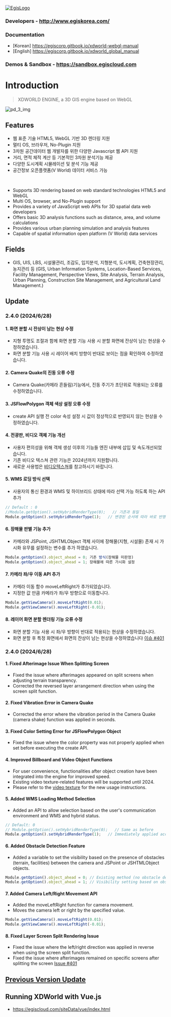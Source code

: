 [![EgisLogo](https://user-images.githubusercontent.com/82925313/160987075-ce7eada9-91ca-4b72-beb6-396e142f90a2.png)](http://www.egiskorea.com/)

### Developers - http://www.egiskorea.com/
### Documentation
  * [Korean] https://egiscorp.gitbook.io/xdworld-webgl-manual
  * [English] https://egiscorp.gitbook.io/xdworld_global_manual
### Demos & Sandbox - https://sandbox.egiscloud.com

# Introduction

> XDWORLD ENGINE, a 3D GIS engine based on WebGL

![pd_3_img](https://user-images.githubusercontent.com/82925313/160986727-f473c308-7881-4342-8c08-e31566d93a3b.png)

## Features
-   웹 표준 기술 HTML5, WebGL 기반 3D 렌더링 지원
-   멀티 OS, 브라우저, No-Plugin 지원
-   3차원 공간데이터 웹 개발자를 위한 다양한 Javascript 웹 API 지원
-   거리, 면적 체적 계산 등 기본적인 3차원 분석기능 제공
-   다양한 도시계획 시뮬레이션 및 분석 기능 제공
-   공간정보 오픈플랫폼(V World) 데이터 서비스 가능
<br>

-   Supports 3D rendering based on web standard technologies HTML5 and WebGL
-   Multi OS, browser, and No-Plugin support
-   Provides a variety of JavaScript web APIs for 3D spatial data web developers
-   Offers basic 3D analysis functions such as distance, area, and volume calculations
-   Provides various urban planning simulation and analysis features
-   Capable of spatial information open platform (V World) data services

## Fields

-   GIS, UIS, LBS, 시설물관리, 조감도, 입지분석, 지형분석, 도시계획, 건축현장관리, 농지관리 등
(GIS, Urban Information Systems, Location-Based Services, Facility Management, Perspective Views, Site Analysis, Terrain Analysis, Urban Planning, Construction Site Management, and Agricultural Land Management.)

## Update

### 2.4.0 (2024/6/28)

#### 1. 화면 분할 시 잔상이 남는 현상 수정
  * 지형 투명도 조절과 함께 화면 분할 기능 사용 시 분할 화면에 잔상이 남는 현상을 수정하였습니다.
  * 화면 분할 기능 사용 시 레이어 배치 방향이 반대로 보이는 점을 확인하여 수정하였습니다.

#### 2. Camera Quake의 진동 오류 수정
  * Camera Quake(카메라 흔들림)기능에서, 진동 주기가 초단위로 적용되는 오류를 수정하였습니다.

#### 3. JSFlowPolygon 객체 색상 설정 오류 수정
  * create API 실행 전 color 속성 설정 시 값이 정상적으로 반영되지 않는 현상을 수정하였습니다.

#### 4. 전광판, 비디오 객체 기능 개선 
  * 사용자 편의성을 위해 객체 생성 이후의 기능들 엔진 내부에 삽입 및 속도개선되었습니다.
  * 기존 비디오 텍스쳐 관련 기능은 2024년까지 지원합니다.
  * 새로운 사용법은 [비디오텍스쳐](https://sandbox.egiscloud.com/code/main.do?id=object_video)를 참고하시기 바랍니다.

#### 5. WMS 로딩 방식 선택
  * 사용자의 통신 환경과 WMS 및 하이브리드 상태에 따라 선택 가능 하도록 하는 API 추가
  ``` javascript
  // Default : 0
  //Module.getOption().setHybridRenderType(0);   // 기존과 동일
  Module.getOption().setHybridRenderType(1);   // 변경된 순서에 따라 바로 반영
  ```

#### 6. 장해물 판별 기능 추가
 * 카메라와 JSPoint, JSHTMLObject 객체 사이에 장해물(지형, 시설물) 존재 시 가시화 유무를 설정하는 변수를 추가 하였습니다.
  ```javascript
  Module.getOption().object_ahead = 0; 기존 방식(장해물 미판정)
  Module.getOption().object_ahead = 1; 장해물에 따른 가시화 설정
  ```

#### 7. 카메라 좌/우 이동 API 추가
  * 카메라 이동 함수 moveLeftRight가 추가되었습니다.
  * 지정한 값 만큼 카메라가 좌/우 방향으로 이동합니다.
  ``` javascript
  Module.getViewCamera().moveLeftRight(0.01);
  Module.getViewCamera().moveLeftRight(-0.01);
  ```

#### 8. 레이어 화면 분할 렌더링 기능 오류 수정
  * 화면 분할 기능 사용 시 좌/우 방향이 반대로 적용되는 현상을 수정하였습니다.
  * 화면 분할 후 특정 화면에서 화면의 잔상이 남는 현상을 수정하였습니다 [이슈 #401](https://github.com/EgisCorp/XDWorld/issues/401)

### 2.4.0 (2024/6/28)

#### 1. Fixed Afterimage Issue When Splitting Screen
  * Fixed the issue where afterimages appeared on split screens when adjusting terrain transparency.
  * Corrected the reversed layer arrangement direction when using the screen split function.

#### 2. Fixed Vibration Error in Camera Quake
  * Corrected the error where the vibration period in the Camera Quake (camera shake) function was applied in seconds.

#### 3. Fixed Color Setting Error for JSFlowPolygon Object
  * Fixed the issue where the color property was not properly applied when set before executing the create API.

#### 4. Improved Billboard and Video Object Functions
  * For user convenience, functionalities after object creation have been integrated into the engine for improved speed.
  * Existing video texture-related features will be supported until 2024.
  * Please refer to the [video texture](https://sandbox.egiscloud.com/code/main.do?id=object_video) for the new usage instructions.

#### 5. Added WMS Loading Method Selection
  * Added an API to allow selection based on the user's communication environment and WMS and hybrid status.
  ```javascript
  // Default: 0
  // Module.getOption().setHybridRenderType(0);   // Same as before
  Module.getOption().setHybridRenderType(1);   // Immediately applied according to the new order
  ```

#### 6. Added Obstacle Detection Feature
 * Added a variable to set the visibility based on the presence of obstacles (terrain, facilities) between the camera and JSPoint or JSHTMLObject objects.
  ```javascript
  Module.getOption().object_ahead = 0; // Existing method (no obstacle detection)
  Module.getOption().object_ahead = 1; // Visibility setting based on obstacles
  ```

#### 7. Added Camera Left/Right Movement API
  * Added the moveLeftRight function for camera movement.
  * Moves the camera left or right by the specified value.
  ```javascript
  Module.getViewCamera().moveLeftRight(0.01);
  Module.getViewCamera().moveLeftRight(-0.01);
  ```

#### 8. Fixed Layer Screen Split Rendering Issue
  * Fixed the issue where the left/right direction was applied in reverse when using the screen split function.
  * Fixed the issue where afterimages remained on specific screens after splitting the screen [Issue #401](https://github.com/EgisCorp/XDWorld/issues/401)

## [Previous Version Update](https://egiscorp.gitbook.io/xdworld-webgl-manual/release)

## Running XDWorld with Vue.js
  * https://egiscloud.com/siteData/vue/index.html
